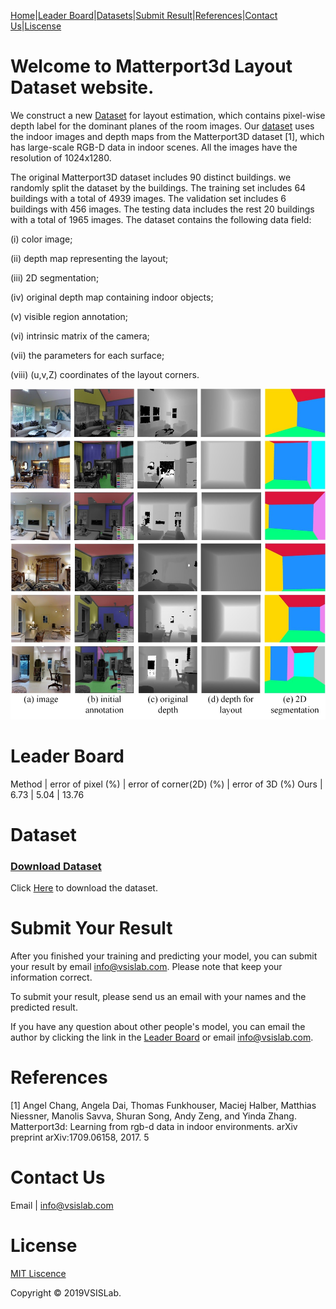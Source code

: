 

[Home](https://vsislab.github.io/Matterport3D-Layout/)|[Leader Board](#leader-board)|[Datasets](#dataset)|[Submit Result](#submit-your-result)|[References](#references)|[Contact Us](#contact-us)|[Liscense](#license)


# Welcome to Matterport3d Layout Dataset website.

We construct a new [Dataset](#dataset) for layout estimation, which contains pixel-wise depth label for the dominant planes of the room images. Our [dataset](#dataset) uses the indoor images and depth maps from the Matterport3D dataset [1], which has large-scale RGB-D data in indoor scenes. All the images have the resolution of 1024x1280.

The original Matterport3D dataset includes 90 distinct buildings. we randomly split the dataset by the buildings. The training set includes 64 buildings with a total of 4939 images. The validation set includes 6 buildings with 456 images. The testing data includes the rest 20 buildings with a total of 1965 images. The dataset contains the following data field: 

(i) color image; 

(ii) depth map representing the layout; 

(iii) 2D segmentation; 

(iv) original depth map containing indoor objects; 

(v) visible region annotation; 

(vi) intrinsic matrix of the camera; 

(vii) the parameters for each surface; 

(viii) (u,v,Z) coordinates of the layout corners. 

![Matterport3D](https://raw.githubusercontent.com/vsislab/Matterport3D-Layout/master/image.jpg)

# Leader Board

Method | error of pixel (%) | error of corner(2D) (%) | error of 3D (%)
Ours | 6.73 | 5.04 | 13.76



# Dataset

### [Download Dataset](https://yiqunchen1999.github.io/Dataset_1/)

Click [Here](https://yiqunchen1999.github.io/Dataset_1/) to download the dataset.

# Submit Your Result

After you finished your training and predicting your model, you can submit your result by email <info@vsislab.com>. Please note that keep your information correct.

To submit your result, please send us an email with your names and the predicted result.

If you have any question about other people's model, you can email the author by clicking the link in the [Leader Board](#leader-board) or email <info@vsislab.com>.


# References

[1] Angel Chang, Angela Dai, Thomas Funkhouser, Maciej Halber, Matthias Niessner, Manolis Savva, Shuran Song, Andy Zeng, and Yinda Zhang. Matterport3d: Learning from rgb-d data in indoor environments. arXiv preprint arXiv:1709.06158, 2017. 5

# Contact Us

Email | <info@vsislab.com>


# License

[MIT Liscence](https://raw.githubusercontent.com/vsislab/Matterport3D-Layout/master/LICENSE.txt)

Copyright © 2019VSISLab. 
